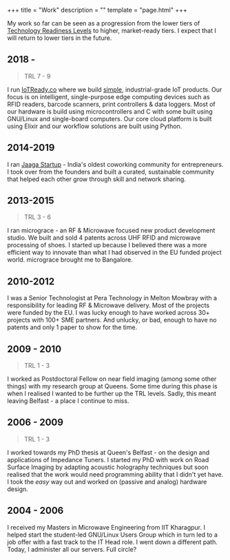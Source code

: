 +++
title = "Work"
description = ""
template = "page.html"
+++

My work so far can be seen as a progression from the lower tiers of 
[Technology Readiness Levels](https://en.wikipedia.org/wiki/Technology_readiness_level) to 
higher, market-ready tiers. I expect that I will return to lower tiers in the future. 


## 2018 -
> TRL 7 - 9

I run [IoTReady.co](https://iotready.co) where we build [simple](https://www.youtube.com/watch?v=SxdOUGdseq4),
industrial-grade IoT products. 
Our focus is on intelligent, single-purpose edge computing devices such as RFID readers,
barcode scanners, print controllers & data loggers. Most of our hardware is build using microcontrollers
and C with some built using GNU/Linux and single-board computers. Our core cloud platform is 
built using Elixir and our workflow solutions are built using Python.

## 2014-2019

I ran [Jaaga Startup](https://jaaga.in) - India's oldest coworking community for entrepreneurs. 
I took over from the founders and built a curated, sustainable community that helped 
each other grow through skill and network sharing.

## 2013-2015
> TRL 3 - 6

I ran micrograce - an RF & Microwave focused new product development studio. 
We built and sold 4 patents across UHF RFID and microwave processing of shoes. 
I started up because I believed there was a more efficient way to innovate than 
what I had observed in the EU funded project world. micrograce brought me to Bangalore.

## 2010-2012

I was a Senior Technologist at Pera Technology in Melton Mowbray with a responsibility for leading 
RF & Microwave delivery. Most of the projects were funded by the EU. I was lucky enough 
to have worked across 30+ projects with 100+ SME partners. And unlucky, or bad, enough to have
no patents and only 1 paper to show for the time.

## 2009 - 2010
> TRL 1 - 3

I worked as Postdoctoral Fellow on near field imaging (among some other things) with my 
research group at Queens. Some time during this phase is when I realised I wanted to be 
further up the TRL levels. Sadly, this meant leaving Belfast - a place I continue to miss.


## 2006 - 2009
> TRL 1 - 3

I worked towards my PhD thesis at Queen's Belfast - on the design and applications of Impedance Tuners. 
I started my PhD with work on Road Surface Imaging by adapting acoustic holography techniques
but soon realised that the work would need programming ability that I didn't yet have. I took the 
_easy_ way out and worked on (passive and analog) hardware design.


## 2004 - 2006

I received my Masters in Microwave Engineering from IIT Kharagpur. I helped start the 
student-led GNU/Linux Users Group which in turn led to a job offer with a fast track to 
the IT Head role. I went down a different path. Today, I administer all our servers. Full circle?
